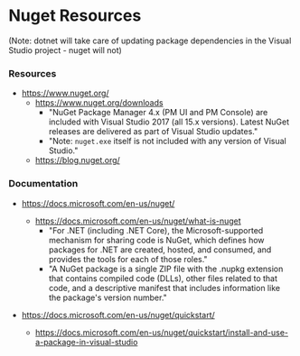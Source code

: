 
Nuget Resources
====
(Note: dotnet will take care of updating package dependencies in the Visual Studio project - nuget will not)



### Resources
* https://www.nuget.org/
  * https://www.nuget.org/downloads
    * "NuGet Package Manager 4.x (PM UI and PM Console) are included with Visual Studio 2017 (all 15.x versions). Latest NuGet releases are delivered as part of Visual Studio updates."
    * "Note: ```nuget.exe``` itself is not included with any version of Visual Studio."
  * https://blog.nuget.org/


### Documentation
* https://docs.microsoft.com/en-us/nuget/
  * https://docs.microsoft.com/en-us/nuget/what-is-nuget
    * "For .NET (including .NET Core), the Microsoft-supported mechanism for sharing code is NuGet, which defines how packages for .NET are created, hosted, and consumed, and provides the tools for each of those roles."
    * "A NuGet package is a single ZIP file with the .nupkg extension that contains compiled code (DLLs), other files related to that code, and a descriptive manifest that includes information like the package's version number."

* https://docs.microsoft.com/en-us/nuget/quickstart/
  * https://docs.microsoft.com/en-us/nuget/quickstart/install-and-use-a-package-in-visual-studio


